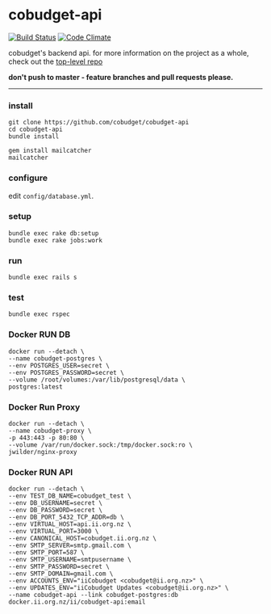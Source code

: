 # cobudget-api

[![Build Status](https://travis-ci.org/cobudget/cobudget-api.svg?branch=master)](https://travis-ci.org/cobudget/cobudget-api)
[![Code Climate](https://codeclimate.com/github/cobudget/cobudget-api/badges/gpa.svg)](https://codeclimate.com/github/cobudget/cobudget-api)

cobudget's backend api. for more information on the project as a whole, check out the [top-level repo](https://github.com/cobudget/cobudget)

**don't push to master - feature branches and pull requests please.**

---

### install

```
git clone https://github.com/cobudget/cobudget-api
cd cobudget-api
bundle install

gem install mailcatcher
mailcatcher
```

### configure

edit `config/database.yml`.

### setup

```
bundle exec rake db:setup
bundle exec rake jobs:work
```

### run

```
bundle exec rails s
```

### test

```
bundle exec rspec
```

### Docker RUN DB

```
docker run --detach \
--name cobudget-postgres \
--env POSTGRES_USER=secret \
--env POSTGRES_PASSWORD=secret \
--volume /root/volumes:/var/lib/postgresql/data \
postgres:latest
```

### Docker Run Proxy

```
docker run --detach \
--name cobudget-proxy \ 
-p 443:443 -p 80:80 \
--volume /var/run/docker.sock:/tmp/docker.sock:ro \
jwilder/nginx-proxy
```

### Docker RUN API
```
docker run --detach \
--env TEST_DB_NAME=cobudget_test \
--env DB_USERNAME=secret \
--env DB_PASSWORD=secret \
--env DB_PORT_5432_TCP_ADDR=db \
--env VIRTUAL_HOST=api.ii.org.nz \
--env VIRTUAL_PORT=3000 \
--env CANONICAL_HOST=cobudget.ii.org.nz \
--env SMTP_SERVER=smtp.gmail.com \
--env SMTP_PORT=587 \
--env SMTP_USERNAME=smtpusername \
--env SMTP_PASSWORD=secret \
--env SMTP_DOMAIN=gmail.com \
--env ACCOUNTS_ENV="iiCobudget <cobudget@ii.org.nz>" \
--env UPDATES_ENV="iiCobudget Updates <cobudget@ii.org.nz>" \
--name cobudget-api --link cobudget-postgres:db docker.ii.org.nz/ii/cobudget-api:email 